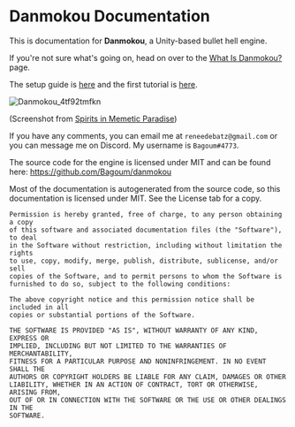 # Danmokou Documentation
This is documentation for **Danmokou**, a Unity-based bullet hell engine.

If you're not sure what's going on, head on over to the [What Is Danmokou?](articles/top.md) page.

The setup guide is [here](articles/setup.md) and the first tutorial is [here](articles/t01.md).

![Danmokou_4tf92tmfkn](images/Danmokou_4tf92tmfkn.jpg)

(Screenshot from [Spirits in Memetic Paradise](https://www.bulletforge.org/u/bagoum/p/dong-fang-yin-yang-zang-spirits-in-memetic-paradise))

If you have any comments, you can email me at `reneedebatz@gmail.com` or you can message me on Discord. My username is `Bagoum#4773`. 

The source code for the engine is licensed under MIT and can be found here: https://github.com/Bagoum/danmokou

Most of the documentation is autogenerated from the source code, so this documentation is licensed under MIT. See the License tab for a copy.

```
Permission is hereby granted, free of charge, to any person obtaining a copy
of this software and associated documentation files (the "Software"), to deal
in the Software without restriction, including without limitation the rights
to use, copy, modify, merge, publish, distribute, sublicense, and/or sell
copies of the Software, and to permit persons to whom the Software is
furnished to do so, subject to the following conditions:

The above copyright notice and this permission notice shall be included in all
copies or substantial portions of the Software.

THE SOFTWARE IS PROVIDED "AS IS", WITHOUT WARRANTY OF ANY KIND, EXPRESS OR
IMPLIED, INCLUDING BUT NOT LIMITED TO THE WARRANTIES OF MERCHANTABILITY,
FITNESS FOR A PARTICULAR PURPOSE AND NONINFRINGEMENT. IN NO EVENT SHALL THE
AUTHORS OR COPYRIGHT HOLDERS BE LIABLE FOR ANY CLAIM, DAMAGES OR OTHER
LIABILITY, WHETHER IN AN ACTION OF CONTRACT, TORT OR OTHERWISE, ARISING FROM,
OUT OF OR IN CONNECTION WITH THE SOFTWARE OR THE USE OR OTHER DEALINGS IN THE
SOFTWARE.
```
